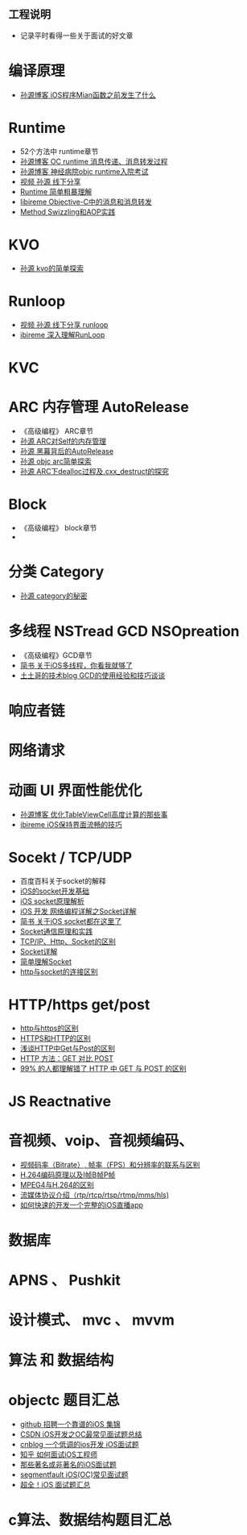 
## 工程说明
  * 记录平时看得一些关于面试的好文章

# 编译原理
  * [孙源博客 iOS程序Mian函数之前发生了什么](http://blog.sunnyxx.com/2014/08/30/objc-pre-main/)

# Runtime
  * 52个方法中 runtime章节
  * [孙源博客 OC runtime 消息传递、消息转发过程](http://tech.glowing.com/cn/objective-c-runtime/)
  * [孙源博客 神经病院objc runtime入院考试](http://blog.sunnyxx.com/2014/11/06/runtime-nuts/)
  * [视频 孙源 线下分享](http://v.youku.com/v_show/id_XMTMwNTE1OTc3Mg==.html?spm=a2h0j.8191423.module_basic_relation.5~5!2~5~5!3~5!2~1~3~A)
  * [Runtime 简单粗暴理解](http://www.jianshu.com/p/f900de4a1495#)
  * [libireme Objective-C中的消息和消息转发](http://blog.ibireme.com/2013/11/26/objective-c-messaging/)
  * [Method Swizzling和AOP实践](http://tech.glowing.com/cn/method-swizzling-aop/)

# KVO
  * [孙源 kvo的简单探索](http://blog.sunnyxx.com/2014/03/09/objc_kvo_secret/)

# Runloop
  * [视频 孙源 线下分享 runloop](http://v.youku.com/v_show/id_XODgxODkzODI0.html?spm=a2h0k.8191407.0.0&from=s1.8-1-1.2)
  * [ibireme 深入理解RunLoop](http://blog.ibireme.com/2015/05/18/runloop/)

# KVC 


# ARC  内存管理 AutoRelease
  * 《高级编程》 ARC章节
  * [孙源 ARC对Self的内存管理](http://blog.sunnyxx.com/2015/01/17/self-in-arc/)
  * [孙源 黑幕背后的AutoRelease](http://blog.sunnyxx.com/2014/10/15/behind-autorelease/)
  * [孙源 objc arc简单探索](http://blog.sunnyxx.com/2014/03/15/objc_arc_secret/)
  * [孙源 ARC下dealloc过程及.cxx_destruct的探究](http://blog.sunnyxx.com/2014/04/02/objc_dig_arc_dealloc/)


# Block
  * 《高级编程》 block章节
  * 

# 分类 Category
  * [孙源 category的秘密](http://blog.sunnyxx.com/2014/03/05/objc_category_secret/)

# 多线程 NSTread GCD NSOpreation
  * 《高级编程》GCD章节
  * [简书  关于iOS多线程，你看我就够了](http://www.jianshu.com/p/0b0d9b1f1f19)
  * [土土哥的技术blog GCD的使用经验和技巧谈谈](http://tutuge.me/2015/04/03/something-about-gcd/index.html)

# 响应者链


# 网络请求

# 动画 UI 界面性能优化
  * [孙源博客 优化TableViewCell高度计算的那些事](http://blog.sunnyxx.com/2015/05/17/cell-height-calculation/)
  * [ibireme iOS保持界面流畅的技巧](http://blog.ibireme.com/2015/11/12/smooth_user_interfaces_for_ios/)



# Socekt / TCP/UDP
  * 百度百科关于socket的解释
  * [iOS的socket开发基础](https://my.oschina.net/u/1378445/blog/340206)
  * [iOS socket原理解析](http://www.cnblogs.com/wyk19910103/p/5482363.html)
  * [iOS 开发 网络编程详解之Socket详解](http://blog.csdn.net/kuangdacaikuang/article/details/53386782)
  * [简书 关于iOS socket都在这里了](http://www.jianshu.com/p/3e4f3de18e3b)
  * [Socket通信原理和实践](http://blog.csdn.net/jiajia4336/article/details/8798421)
  * [TCP/IP、Http、Socket的区别](http://jingyan.baidu.com/article/08b6a591e07ecc14a80922f1.html)
  * [Socket详解](http://blog.csdn.net/sight_/article/details/8138802)
  * [简单理解Socket](http://www.cnblogs.com/dolphinX/p/3460545.html)
  * [http与socket的连接区别](http://blog.sina.com.cn/s/blog_58dbd16c0100clx6.html)




# HTTP/https   get/post
  * [http与https的区别](https://jingyan.baidu.com/article/f25ef2541263d0482c1b82ea.html)
  * [HTTPS和HTTP的区别](http://blog.csdn.net/whatday/article/details/38147103)
  * [浅谈HTTP中Get与Post的区别](http://www.cnblogs.com/hyddd/archive/2009/03/31/1426026.html)
  * [HTTP 方法：GET 对比 POST](http://www.w3school.com.cn/tags/html_ref_httpmethods.asp)
  * [99% 的人都理解错了 HTTP 中 GET 与 POST 的区别](http://www.tuicool.com/articles/faAJNzR)

# JS Reactnative

# 音视频、voip、音视频编码、
  * [视频码率（Bitrate）, 帧率（FPS）和分辨率的联系与区别](http://blog.csdn.net/wishfly/article/details/44211515)
  * [H.264编码原理以及I帧B帧P帧](http://blog.sina.com.cn/s/blog_8fb8cd4801018yyo.html)
  * [MPEG4与H.264的区别](http://blog.sina.com.cn/s/blog_4a471ff60100ccm3.html)
  * [ 流媒体协议介绍（rtp/rtcp/rtsp/rtmp/mms/hls)](http://blog.csdn.net/tttyd/article/details/12032357/)
  * [如何快速的开发一个完整的iOS直播app](http://www.jianshu.com/p/bd42bacbe4cc)

# 数据库


# APNS 、 Pushkit


# 设计模式、 mvc 、 mvvm

# 算法 和  数据结构



# objectc 题目汇总
  * [github 招聘一个靠谱的iOS 集锦](https://github.com/ChenYilong/iOSInterviewQuestions/)
  * [CSDN iOS开发之OC最常见面试题总结](http://blog.csdn.net/star__shine/article/details/51203689)
  * [cnblog 一个低调的ios开发 iOS面试题](http://www.cnblogs.com/ioshe/p/5481445.html)
  * [知乎 如何面试iOS工程师](https://www.zhihu.com/question/19604641/answer/44151044?group_id=764252403695390720)
  * [那些著名或非著名的iOS面试题](http://www.codeceo.com/article/ios-interview-1.html)
  * [segmentfault iOS(OC)常见面试题](https://segmentfault.com/a/1190000004196352)
  * [超全！iOS 面试题汇总](http://www.cocoachina.com/programmer/20151019/13746.html)

# c算法、数据结构题目汇总




	

